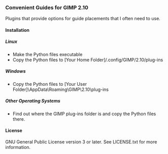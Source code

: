 ### Convenient Guides for GIMP 2.10
Plugins that provide options for guide placements that I often need to use.

#### Installation
##### Linux
* Make the Python files executable
* Copy the Python files to [Your Home Folder]/.config/GIMP/2.10/plug-ins
##### Windows
* Copy the Python files to [Your User Folder]\AppData\Roaming\GIMP\2.10\plug-ins
##### Other Operating Systems
* Find out where the GIMP plug-ins folder is and copy the Python files there.

#### License
GNU General Public License version 3 or later. See LICENSE.txt for more information.